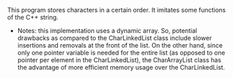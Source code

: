 This program stores characters in a certain order. It imitates some functions of the C++ string.

 * Notes: this implementation uses a dynamic array. So, potential drawbacks as compared to the CharLinkedList class include slower insertions and removals at the front of the list. On the other hand, since only one pointer variable is needed for the entire list (as opposed to one pointer per element in the CharLinkedList), the CharArrayList class has the advantage of more efficient memory usage over the CharLinkedList.
